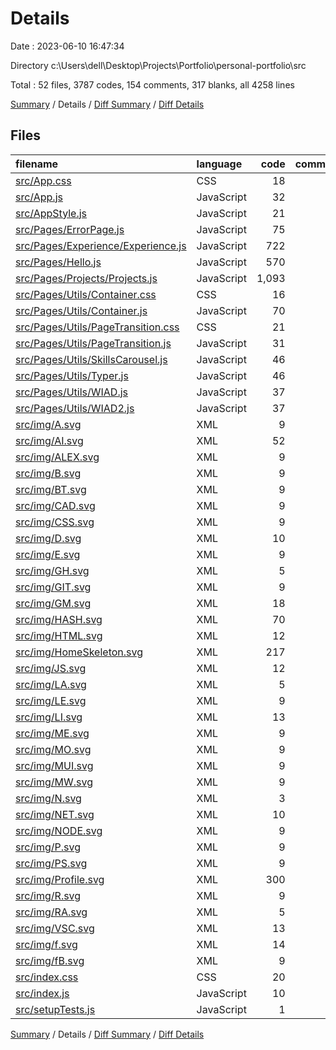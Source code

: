# Details

Date : 2023-06-10 16:47:34

Directory c:\\Users\\dell\\Desktop\\Projects\\Portfolio\\personal-portfolio\\src

Total : 52 files,  3787 codes, 154 comments, 317 blanks, all 4258 lines

[Summary](results.md) / Details / [Diff Summary](diff.md) / [Diff Details](diff-details.md)

## Files
| filename | language | code | comment | blank | total |
| :--- | :--- | ---: | ---: | ---: | ---: |
| [src/App.css](/src/App.css) | CSS | 18 | 34 | 6 | 58 |
| [src/App.js](/src/App.js) | JavaScript | 32 | 5 | 7 | 44 |
| [src/AppStyle.js](/src/AppStyle.js) | JavaScript | 21 | 5 | 6 | 32 |
| [src/Pages/ErrorPage.js](/src/Pages/ErrorPage.js) | JavaScript | 75 | 4 | 13 | 92 |
| [src/Pages/Experience/Experience.js](/src/Pages/Experience/Experience.js) | JavaScript | 722 | 26 | 48 | 796 |
| [src/Pages/Hello.js](/src/Pages/Hello.js) | JavaScript | 570 | 31 | 59 | 660 |
| [src/Pages/Projects/Projects.js](/src/Pages/Projects/Projects.js) | JavaScript | 1,093 | 36 | 79 | 1,208 |
| [src/Pages/Utils/Container.css](/src/Pages/Utils/Container.css) | CSS | 16 | 0 | 3 | 19 |
| [src/Pages/Utils/Container.js](/src/Pages/Utils/Container.js) | JavaScript | 70 | 0 | 8 | 78 |
| [src/Pages/Utils/PageTransition.css](/src/Pages/Utils/PageTransition.css) | CSS | 21 | 0 | 5 | 26 |
| [src/Pages/Utils/PageTransition.js](/src/Pages/Utils/PageTransition.js) | JavaScript | 31 | 0 | 5 | 36 |
| [src/Pages/Utils/SkillsCarousel.js](/src/Pages/Utils/SkillsCarousel.js) | JavaScript | 46 | 0 | 10 | 56 |
| [src/Pages/Utils/Typer.js](/src/Pages/Utils/Typer.js) | JavaScript | 46 | 1 | 10 | 57 |
| [src/Pages/Utils/WIAD.js](/src/Pages/Utils/WIAD.js) | JavaScript | 37 | 3 | 8 | 48 |
| [src/Pages/Utils/WIAD2.js](/src/Pages/Utils/WIAD2.js) | JavaScript | 37 | 3 | 7 | 47 |
| [src/img/A.svg](/src/img/A.svg) | XML | 9 | 0 | 1 | 10 |
| [src/img/AI.svg](/src/img/AI.svg) | XML | 52 | 0 | 1 | 53 |
| [src/img/ALEX.svg](/src/img/ALEX.svg) | XML | 9 | 0 | 1 | 10 |
| [src/img/B.svg](/src/img/B.svg) | XML | 9 | 0 | 1 | 10 |
| [src/img/BT.svg](/src/img/BT.svg) | XML | 9 | 0 | 1 | 10 |
| [src/img/CAD.svg](/src/img/CAD.svg) | XML | 9 | 0 | 1 | 10 |
| [src/img/CSS.svg](/src/img/CSS.svg) | XML | 9 | 0 | 1 | 10 |
| [src/img/D.svg](/src/img/D.svg) | XML | 10 | 0 | 1 | 11 |
| [src/img/E.svg](/src/img/E.svg) | XML | 9 | 0 | 1 | 10 |
| [src/img/GH.svg](/src/img/GH.svg) | XML | 5 | 0 | 1 | 6 |
| [src/img/GIT.svg](/src/img/GIT.svg) | XML | 9 | 0 | 1 | 10 |
| [src/img/GM.svg](/src/img/GM.svg) | XML | 18 | 0 | 1 | 19 |
| [src/img/HASH.svg](/src/img/HASH.svg) | XML | 70 | 0 | 1 | 71 |
| [src/img/HTML.svg](/src/img/HTML.svg) | XML | 12 | 0 | 1 | 13 |
| [src/img/HomeSkeleton.svg](/src/img/HomeSkeleton.svg) | XML | 217 | 0 | 1 | 218 |
| [src/img/JS.svg](/src/img/JS.svg) | XML | 12 | 0 | 1 | 13 |
| [src/img/LA.svg](/src/img/LA.svg) | XML | 5 | 0 | 1 | 6 |
| [src/img/LE.svg](/src/img/LE.svg) | XML | 9 | 0 | 1 | 10 |
| [src/img/LI.svg](/src/img/LI.svg) | XML | 13 | 0 | 1 | 14 |
| [src/img/ME.svg](/src/img/ME.svg) | XML | 9 | 0 | 1 | 10 |
| [src/img/MO.svg](/src/img/MO.svg) | XML | 9 | 0 | 1 | 10 |
| [src/img/MUI.svg](/src/img/MUI.svg) | XML | 9 | 0 | 1 | 10 |
| [src/img/MW.svg](/src/img/MW.svg) | XML | 9 | 0 | 1 | 10 |
| [src/img/N.svg](/src/img/N.svg) | XML | 3 | 0 | 1 | 4 |
| [src/img/NET.svg](/src/img/NET.svg) | XML | 10 | 0 | 1 | 11 |
| [src/img/NODE.svg](/src/img/NODE.svg) | XML | 9 | 0 | 1 | 10 |
| [src/img/P.svg](/src/img/P.svg) | XML | 9 | 0 | 1 | 10 |
| [src/img/PS.svg](/src/img/PS.svg) | XML | 9 | 0 | 1 | 10 |
| [src/img/Profile.svg](/src/img/Profile.svg) | XML | 300 | 0 | 1 | 301 |
| [src/img/R.svg](/src/img/R.svg) | XML | 9 | 0 | 1 | 10 |
| [src/img/RA.svg](/src/img/RA.svg) | XML | 5 | 0 | 1 | 6 |
| [src/img/VSC.svg](/src/img/VSC.svg) | XML | 13 | 0 | 1 | 14 |
| [src/img/f.svg](/src/img/f.svg) | XML | 14 | 0 | 1 | 15 |
| [src/img/fB.svg](/src/img/fB.svg) | XML | 9 | 0 | 1 | 10 |
| [src/index.css](/src/index.css) | CSS | 20 | 2 | 5 | 27 |
| [src/index.js](/src/index.js) | JavaScript | 10 | 0 | 3 | 13 |
| [src/setupTests.js](/src/setupTests.js) | JavaScript | 1 | 4 | 1 | 6 |

[Summary](results.md) / Details / [Diff Summary](diff.md) / [Diff Details](diff-details.md)